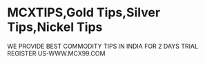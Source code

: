 MCXTIPS,Gold Tips,Silver Tips,Nickel Tips
=======

WE PROVIDE BEST COMMODITY TIPS IN INDIA FOR 2 DAYS TRIAL REGISTER US-WWW.MCX99.COM
